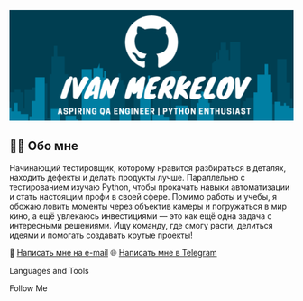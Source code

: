 [![Header](https://github.com/Ivan-Merkelov/Ivan-Merkelov/blob/main/assets/Header.png)](https://t.me/revolving_ocelot)

## 👨‍💻 Обо мне
Начинающий тестировщик, которому нравится разбираться в деталях, находить дефекты и делать продукты лучше. Параллельно с тестированием изучаю Python, чтобы прокачать навыки автоматизации и стать настоящим профи в своей сфере. Помимо работы и учебы, я обожаю ловить моменты через объектив камеры и погружаться в мир кино, а ещё увлекаюсь инвестициями — это как ещё одна задача с интересными решениями. Ищу команду, где смогу расти, делиться идеями и помогать создавать крутые проекты!

📧 [Написать мне на e-mail](ivan.merkelov.shi@yandex.ru)
🌐 [Написать мне в Telegram](https://t.me/revolving_ocelot)

Languages and Tools

Follow Me
